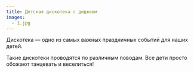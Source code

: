 ```yaml
---
title: Детская дискотека с диджеем
images:
  - 1.jpg
---
```


Дискотека — одно из самых важных праздничных событий для наших детей.

<!--more-->
Такие дискотеки проводятся по различным поводам. Все дети просто обожают танцевать и веселиться!
